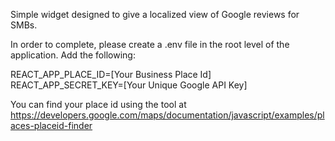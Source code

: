Simple widget designed to give a localized view of Google reviews for SMBs. 

In order to complete, please create a .env file in the root level of the application. Add the following:

REACT_APP_PLACE_ID=[Your Business Place Id]
REACT_APP_SECRET_KEY=[Your Unique Google API Key]

You can find your place id using the tool at https://developers.google.com/maps/documentation/javascript/examples/places-placeid-finder

